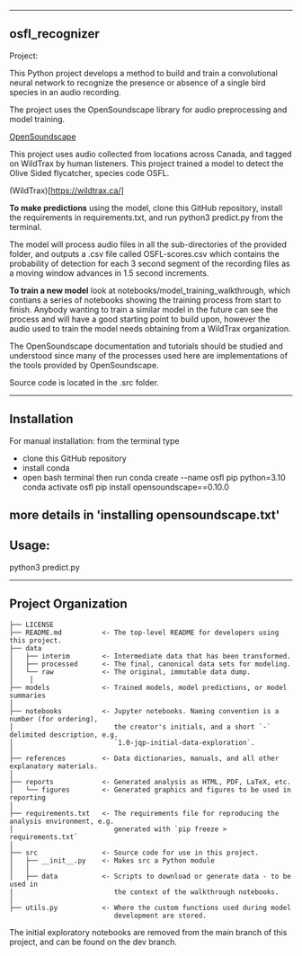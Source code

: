--------
osfl_recognizer
--------

Project: 

This Python project develops a method to build and train a convolutional neural network to recognize 
the presence or absence of a single bird species in an audio recording.  

The project uses the OpenSoundscape library for audio preprocessing and model training.

[OpenSoundscape](http://opensoundscape.org/en/latest/index.html)

This project uses audio collected from locations across Canada, and tagged on WildTrax by human listeners. This project trained a model to detect the Olive Sided flycatcher, species code OSFL.

(WildTrax)[https://wildtrax.ca/]



__To make predictions__ using the model, clone this GitHub repository, install the requirements in requirements.txt, and run python3 predict.py from the terminal. 

The model will process audio files in all the sub-directories of the provided folder, and outputs a .csv file called OSFL-scores.csv which contains the probability of detection for each 3 second segment of the recording files as a moving window advances in 1.5 second increments. 

__To train a new model__ look at notebooks/model_training_walkthrough, which contians a series of notebooks showing the training process from start to finish. Anybody wanting to train a similar model in the future can see the process and will have a good starting point to build upon, however the audio used to train the model needs obtaining from a WildTrax organization. 

The OpenSoundscape documentation and tutorials should be studied and understood since many of the processes used here are implementations of the tools provided by OpenSoundscape. 

Source code is located in the .src folder.


--------
Installation
--------
For manual installation:
from the terminal type
- clone this GitHub repository
- install conda
- open bash terminal then run 
conda create --name osfl pip python=3.10
conda activate osfl
pip install opensoundscape==0.10.0


more details in 'installing opensoundscape.txt'
--------
Usage:
--------

python3 predict.py

--------
Project Organization
--------

    ├── LICENSE
    ├── README.md          <- The top-level README for developers using this project.
    ├── data
    │   ├── interim        <- Intermediate data that has been transformed.
    │   ├── processed      <- The final, canonical data sets for modeling.
    │   └── raw            <- The original, immutable data dump.
    │    │
    ├── models             <- Trained models, model predictions, or model summaries
    │
    ├── notebooks          <- Jupyter notebooks. Naming convention is a number (for ordering),
    │                         the creator's initials, and a short `-` delimited description, e.g.
    │                         `1.0-jqp-initial-data-exploration`.
    │
    ├── references         <- Data dictionaries, manuals, and all other explanatory materials.
    │
    ├── reports            <- Generated analysis as HTML, PDF, LaTeX, etc.
    │   └── figures        <- Generated graphics and figures to be used in reporting
    │
    ├── requirements.txt   <- The requirements file for reproducing the analysis environment, e.g.
    │                         generated with `pip freeze > requirements.txt`
    │
    ├── src                <- Source code for use in this project.
    │   ├── __init__.py    <- Makes src a Python module
    │   │
    │   ├── data           <- Scripts to download or generate data - to be used in 
    |                         the context of the walkthrough notebooks. 
    │   
    ├── utils.py           <- Where the custom functions used during model
                              development are stored.
    

The initial exploratory notebooks are removed from the main branch of this project, and can be found on the dev branch.
